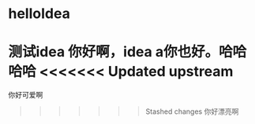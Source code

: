 # helloIdea
测试idea
你好啊，idea
a你也好。哈哈哈哈
<<<<<<< Updated upstream
=======
你好可爱啊
>>>>>>> Stashed changes
你好漂亮啊


